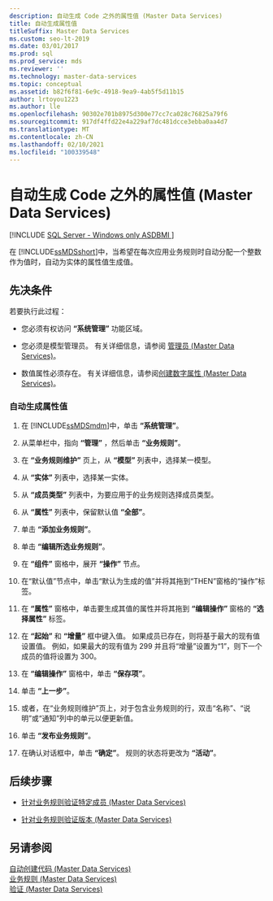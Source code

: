 ```yaml
---
description: 自动生成 Code 之外的属性值 (Master Data Services)
title: 自动生成属性值
titleSuffix: Master Data Services
ms.custom: seo-lt-2019
ms.date: 03/01/2017
ms.prod: sql
ms.prod_service: mds
ms.reviewer: ''
ms.technology: master-data-services
ms.topic: conceptual
ms.assetid: b82f6f81-6e9c-4918-9ea9-4ab5f5d11b15
author: lrtoyou1223
ms.author: lle
ms.openlocfilehash: 90302e701b8975d300e77cc7ca028c76825a79f6
ms.sourcegitcommit: 917df4ffd22e4a229af7dc481dcce3ebba0aa4d7
ms.translationtype: MT
ms.contentlocale: zh-CN
ms.lasthandoff: 02/10/2021
ms.locfileid: "100339548"
---
```

# <a name="automatically-generate-attribute-values-other-than-code-master-data-services"></a>自动生成 Code 之外的属性值 (Master Data Services)

[!INCLUDE [SQL Server - Windows only ASDBMI  ](../includes/applies-to-version/sql-windows-only-asdbmi.md)]

  在 [!INCLUDE[ssMDSshort](../includes/ssmdsshort-md.md)]中，当希望在每次应用业务规则时自动分配一个整数作为值时，自动为实体的属性值生成值。  
  
## <a name="prerequisites"></a>先决条件  
 若要执行此过程：  
  
-   您必须有权访问 **“系统管理”** 功能区域。  
  
-   您必须是模型管理员。 有关详细信息，请参阅 [管理员 &#40;Master Data Services&#41;](../master-data-services/administrators-master-data-services.md)。  
  
-   数值属性必须存在。 有关详细信息，请参阅[创建数字属性 (Master Data Services)](../master-data-services/create-a-numeric-attribute-master-data-services.md)。  
  
### <a name="to-automatically-generate-an-attribute-value"></a>自动生成属性值  
  
1.  在 [!INCLUDE[ssMDSmdm](../includes/ssmdsmdm-md.md)]中，单击 **“系统管理”**。  
  
2.  从菜单栏中，指向 **“管理”** ，然后单击 **“业务规则”**。  
  
3.  在 **“业务规则维护”** 页上，从 **“模型”** 列表中，选择某一模型。  
  
4.  从 **“实体”** 列表中，选择某一实体。  
  
5.  从 **“成员类型”** 列表中，为要应用于的业务规则选择成员类型。  
  
6.  从 **“属性”** 列表中，保留默认值 **“全部”**。  
  
7.  单击 **“添加业务规则”**。  
  
8.  单击 **“编辑所选业务规则”**。  
  
9. 在 **“组件”** 窗格中，展开 **“操作”** 节点。  
  
10. 在“默认值”节点中，单击“默认为生成的值”并将其拖到“THEN”窗格的“操作”标签。  
  
11. 在 **“属性”** 窗格中，单击要生成其值的属性并将其拖到 **“编辑操作”** 窗格的 **“选择属性”** 标签。  
  
12. 在 **“起始”** 和 **“增量”** 框中键入值。 如果成员已存在，则将基于最大的现有值设置值。 例如，如果最大的现有值为 299 并且将“增量”设置为“1”，则下一个成员的值将设置为 300。  
  
13. 在 **“编辑操作”** 窗格中，单击 **“保存项”**。  
  
14. 单击 **“上一步”**。  
  
15. 或者，在“业务规则维护”页上，对于包含业务规则的行，双击“名称”、“说明”或“通知”列中的单元以便更新值。  
  
16. 单击 **“发布业务规则”**。  
  
17. 在确认对话框中，单击 **“确定”**。 规则的状态将更改为 **“活动”**。  
  
## <a name="next-steps"></a>后续步骤  
  
-   [针对业务规则验证特定成员 (Master Data Services)](../master-data-services/validate-specific-members-against-business-rules-master-data-services.md)  
  
-   [针对业务规则验证版本 (Master Data Services)](../master-data-services/validate-a-version-against-business-rules-master-data-services.md)  
  
## <a name="see-also"></a>另请参阅  
 [自动创建代码 &#40;Master Data Services&#41;](../master-data-services/automatic-code-creation-master-data-services.md)   
 [业务规则 &#40;Master Data Services&#41;](../master-data-services/business-rules-master-data-services.md)   
 [验证 (Master Data Services)](../master-data-services/validation-master-data-services.md)  
  
  
